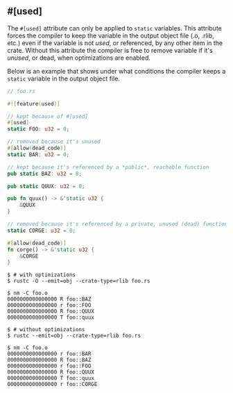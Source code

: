 ## #[used]

The `#[used]` attribute can only be applied to `static` variables. This attribute forces the
compiler to keep the variable in the output object file (.o, .rlib, etc.) even if the variable is
not *used*, or referenced, by any other item in the crate. Without this attribute the compiler is
free to remove variable if it's *unused*, or dead, when optimizations are enabled.

Below is an example that shows under what conditions the compiler keeps a `static` variable in the
output object file.

``` rust
// foo.rs

#![feature(used)]

// kept because of #[used]
#[used]
static FOO: u32 = 0;

// removed because it's unused
#[allow(dead_code)]
static BAR: u32 = 0;

// kept because it's referenced by a *public*, reachable function
pub static BAZ: u32 = 0;

pub static QUUX: u32 = 0;

pub fn quux() -> &'static u32 {
    &QUUX
}

// removed because it's referenced by a private, unused (dead) function
static CORGE: u32 = 0;

#[allow(dead_code)]
fn corge() -> &'static u32 {
    &CORGE
}
```

``` console
$ # with optimizations
$ rustc -O --emit=obj --crate-type=rlib foo.rs

$ nm -C foo.o
0000000000000000 R foo::BAZ
0000000000000000 r foo::FOO
0000000000000000 R foo::QUUX
0000000000000000 T foo::quux

$ # without optimizations
$ rustc --emit=obj --crate-type=rlib foo.rs

$ nm -C foo.o
0000000000000000 r foo::BAR
0000000000000000 R foo::BAZ
0000000000000000 r foo::FOO
0000000000000000 R foo::QUUX
0000000000000000 T foo::quux
0000000000000000 r foo::CORGE
```
